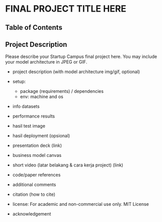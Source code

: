 # FINAL PROJECT TITLE HERE

## Table of Contents

## Project Description
Please describe your Startup Campus final project here. You may include your model architecture in JPEG or GIF.


- project description (with model architecture img/gif, optional)
- setup:
	- package (requirements) / dependencies
	- env: machine and os

- info datasets
- performance results

- hasil test image
- hasil deployment (opsional)

- presentation deck (link)
- business model canvas

- short video (latar belakang & cara kerja project) (link)
- code/paper references
- additional comments

- citation (how to cite)
- license: For academic and non-commercial use only. MIT License
- acknowledgement
